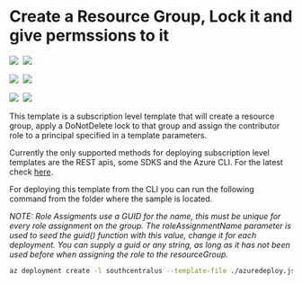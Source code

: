 # Create a Resource Group, Lock it and give permssions to it

<IMG SRC="https://azurequickstartsservice.blob.core.windows.net/badges/create-rg-lock-role-assignment/PublicLastTestDate.svg" />&nbsp;
<IMG SRC="https://azurequickstartsservice.blob.core.windows.net/badges/create-rg-lock-role-assignment/PublicDeployment.svg" />&nbsp;

<IMG SRC="https://azurequickstartsservice.blob.core.windows.net/badges/create-rg-lock-role-assignment/FairfaxLastTestDate.svg" />&nbsp;
<IMG SRC="https://azurequickstartsservice.blob.core.windows.net/badges/create-rg-lock-role-assignment/FairfaxDeployment.svg" />&nbsp;

<IMG SRC="https://azurequickstartsservice.blob.core.windows.net/badges/create-rg-lock-role-assignment/BestPracticeResult.svg" />&nbsp;
<IMG SRC="https://azurequickstartsservice.blob.core.windows.net/badges/create-rg-lock-role-assignment/CredScanResult.svg" />&nbsp;

This template is a subscription level template that will create a resource group, apply a DoNotDelete lock to that group and assign the contributor role to a principal specified in a template parameters.

Currently the only supported methods for deploying subscription level templates are the REST apis, some SDKS and the Azure CLI.  For the latest check [here](https://docs.microsoft.com/en-us/azure/azure-resource-manager/create-resource-group-in-template#create-empty-resource-group).

For deploying this template from the CLI you can run the following command from the folder where the sample is located.

<i>NOTE: Role Assigments use a GUID for the name, this must be unique for every role assignment on the group.  The roleAssignmentName parameter is used to seed the guid() function with this value, change it for each deployment.  You can supply a guid or any string, as long as it has not been used before when assigning the role to the resourceGroup.
</i>

```bash
az deployment create -l southcentralus --template-file ./azuredeploy.json --parameters roleAssignmentName={random seed}
```


